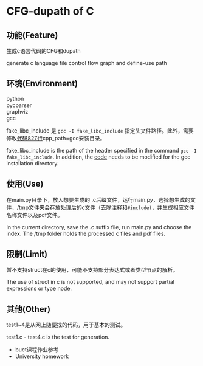 # CFG-dupath of C
## 功能(Feature)
生成c语言代码的CFG和dupath  

generate c language file control flow graph and define-use path

## 环境(Environment)
python  
pycparser  
graphviz  
gcc  

fake_libc_include 是 `gcc -I fake_libc_include` 指定头文件路径。此外，需要修改[代码827行](./graph_gen.py#L827)cpp_path=gcc安装目录。

fake_libc_include is the path of the header specified in the command `gcc -I fake_libc_include`. In addition, the [code](./graph_gen.py#L827) needs to be modified for the gcc installation directory.

## 使用(Use)
在main.py目录下，放入想要生成的 .c后缀文件，运行main.py，选择想生成的文件，/tmp文件夹会存放处理后的c文件（去除注释和`#include`），并生成相应文件名称文件以及pdf文件。

In the current directory, save the .c suffix file, run main.py and choose the index. The /tmp folder holds the processed c files and pdf files.


## 限制(Limit)
暂不支持struct在c的使用，可能不支持部分表达式或者类型节点的解析。

The use of struct in c is not supported, and may not support partial expressions or type node.


## 其他(Other)
test1~4是从网上随便找的代码，用于基本的测试。  

test1.c - test4.c is the test for generation.

- buct课程作业参考
- University homework